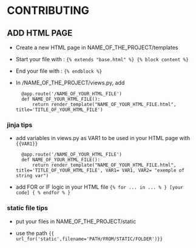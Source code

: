 # CONTRIBUTING

## ADD HTML PAGE

- Create a new HTML page in NAME_OF_THE_PROJECT/templates 

- Start your file with :
	`{% extends "base.html" %}
	{% block content %}`

- End your file with :
	`{% endblock %}`

- In /NAME_OF_THE_PROJECT/views.py, add 

		@app.route('/NAME_OF_YOUR_HTML_FILE')
		def NAME_OF_YOUR_HTML_FILE():
			return render_template("NAME_OF_YOUR_HTML_FILE.html", title='TITLE_OF_YOUR_HTML_FILE')


### jinja tips 

- add variables in views.py as VAR1 to be used in your HTML page with `{{VAR1}}`
	
		@app.route('/NAME_OF_YOUR_HTML_FILE')
		def NAME_OF_YOUR_HTML_FILE():
			return render_template("NAME_OF_YOUR_HTML_FILE.html", title='TITLE_OF_YOUR_HTML_FILE', VAR1= VAR1, VAR2= "exemple of string var")



	


- add FOR or IF logic in your HTML file
		`{% for ... in ... % }
		[your code]
		{ % endfor % }`


### static file tips

- put your files in NAME_OF_THE_PROJECT/static

- use the path `{{ url_for('static',filename='PATH/FROM/STATIC/FOLDER')}}`